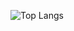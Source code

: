 ![Top Langs](https://github-readme-stats.vercel.app/api/top-langs/?username=ethan706&layout=compact&theme=radical)
